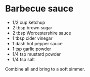 # Barbecue sauce

- 1/2 cup ketchup
- 2 tbsp brown sugar
- 2 tbsp Worcestershire sauce
- 1 tbsp cider vinegar
- 1 dash hot pepper sauce
- 1 tsp garlic powder
- 1/4 tsp mustard powder
- 1/4 tsp salt

Combine all and bring to a soft simmer.
